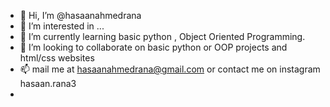 - 👋 Hi, I’m @hasaanahmedrana
- 👀 I’m interested in ...
- 🌱 I’m currently learning basic python , Object Oriented Programming.
- 💞️ I’m looking to collaborate on basic python or OOP projects and html/css websites
- 📫 mail me at hasaanahmedrana@gmail.com or contact me on instagram hasaan.rana3
- 

<!---
hasaanahmedrana/hasaanahmedrana is a ✨ special ✨ repository because its `README.md` (this file) appears on your GitHub profile.
You can click the Preview link to take a look at your changes.
--->
